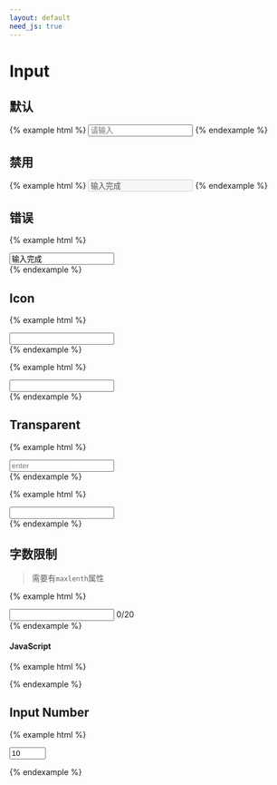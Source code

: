 ```yaml
---
layout: default
need_js: true
---
```


# Input

## 默认

{% example html %}
<input type="text" class="ui-form-control" placeholder="请输入">
{% endexample %}


## 禁用

{% example html %}
<input type="text" class="ui-form-control disabled" disabled value="输入完成">
{% endexample %}


## 错误

{% example html %}
<div class="ui-control-wrap">
  <input type="text" class="ui-form-control error" value="输入完成">
</div>
{% endexample %}


## Icon

{% example html %}
<div class="ui-icon-input">
  <input type="text" class="ui-form-control">
  <span class="suffix"><i class="iconfont icon-eye"></i></span>
</div>
{% endexample %}

{% example html %}
<div class="ui-icon-input">
  <span class="prefix"><i class="iconfont icon-search"></i></span>
  <input type="text" class="ui-form-control">
</div>
{% endexample %}

## Transparent

{% example html %}
<div class="ui-control-wrap">
  <input type="text" class="ui-form-control transparent" placeholder="enter">
</div>
{% endexample %}

{% example html %}
<div class="ui-icon-input transparent">
  <span class="prefix"><i class="iconfont icon-search"></i></span>
  <input type="text" class="ui-form-control">
</div>
{% endexample %}

## 字数限制

> 需要有`maxlenth`属性

{% example html %}
<div class="ui-enter-count">
  <input type="text" class="ui-form-control" maxlength="20">
  <span class="count">0/20</span>
</div>
{% endexample %}

#### JavaScript

{% example html %}
<script>
  var InputCount = ui.InputCount;
  new InputCount('.ui-enter-count');
</script>
{% endexample %}

## Input Number

{% example html %}
<div class="ui-icon-input w320 js-number">
  <input type="number" step="10" value="10" min="0" max="100" class="ui-form-control" name="num" placeholder="请输入">
  <div class="spin-button"><div class="step-up"></div><div class="step-down"></div></div>
</div>

<script>
var InputNumber = ui.InputNumber;
var item = document.querySelector('.js-number');
new InputNumber(item, {
  callback: function(val) {
    console.log(val)
  }
});
</script>
{% endexample %}
